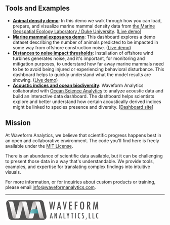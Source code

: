 ## Tools and Examples

- **[Animal density demo](https://github.com/Waveform-Analytics/wa_density_demo)**: In this demo we walk through how you can load, prepare, and visualize marine mammal density data from [the Marine Geospatial Ecology Laboratory / Duke University](https://seamap.env.duke.edu/models/Duke/EC/). ([Live demo](https://waveform-analytics.github.io/wa_density_demo/)]
- **[Marine mammal exposures demo](https://github.com/Waveform-Analytics/wa_animat_demo)**: This dashboard explores a demo dataset describing the number of animals predicted to be impacted in some way from offshore construction noise. ([Live demo](https://waveform-analytics.github.io/wa_animat_demo/))
- **[Distances to noise impact thresholds](https://github.com/Waveform-Analytics/wf-distances)**: Installation of offshore wind turbines generates noise, and it's important, for monitoring and mitigation purposes, to understand how far away marine mammals need to be to avoid being injured or experiencing behavioral disturbance. This dashboard helps to quickly understand what the model results are showing. ([Live demo](https://waveform-analytics.github.io/wf-distances/))
- **[Acoustic indices and ocean biodiversity](https://github.com/Waveform-Analytics/osa-mbon)**: Waveform Analytics collaborated with [Ocean Science Analytics](https://www.oceanscienceanalytics.com/) to analyze acoustic data and build an interactive data dashboard. The dashboard helps scientists explore and better understand how certain acoustically derived indices might be linked to species presence and diversity. ([Dashboard site](https://ocean-science-analytics.shinyapps.io/biosound-mbon/)]

## Mission

At Waveform Analytics, we believe that scientific progress happens best in an open and collaborative environment. The code you'll find here is freely available under the [MIT License](https://opensource.org/license/mit). 

There is an abundance of scientific data available, but it can be challenging to present those data in a way that's understandable. We provide tools, examples, and expertise for translating complex findings into intuitive visuals.

For more information, or for inquiries about custom products or training, please email [info@waveformanalytics.com](mailto:info@waveformanalytics.com).
  
---------
<img src="https://github.com/Waveform-Analytics/.github/blob/main/profile/WA-logo-with-text%402x.png" alt="WA Logo" width="300">

